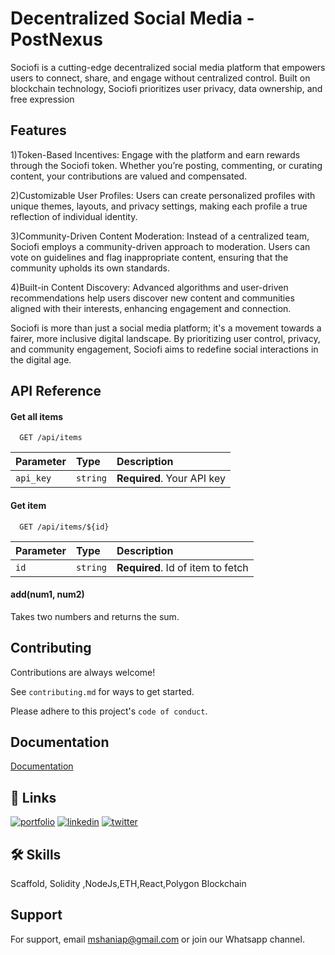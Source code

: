 
# Decentralized Social Media -PostNexus

Sociofi is a cutting-edge decentralized social media platform that empowers users to connect, share, and engage without centralized control. Built on blockchain technology, Sociofi prioritizes user privacy, data ownership, and free expression

## Features

1)Token-Based Incentives: Engage with the platform and earn rewards through the Sociofi token. Whether you’re posting, commenting, or curating content, your contributions are valued and compensated.

2)Customizable User Profiles: Users can create personalized profiles with unique themes, layouts, and privacy settings, making each profile a true reflection of individual identity.

3)Community-Driven Content Moderation: Instead of a centralized team, Sociofi employs a community-driven approach to moderation. Users can vote on guidelines and flag inappropriate content, ensuring that the community upholds its own standards.

4)Built-in Content Discovery: Advanced algorithms and user-driven recommendations help users discover new content and communities aligned with their interests, enhancing engagement and connection.


Sociofi is more than just a social media platform; it's a movement towards a fairer, more inclusive digital landscape. By prioritizing user control, privacy, and community engagement, Sociofi aims to redefine social interactions in the digital age.
## API Reference

#### Get all items

```http
  GET /api/items
```

| Parameter | Type     | Description                |
| :-------- | :------- | :------------------------- |
| `api_key` | `string` | **Required**. Your API key |

#### Get item

```http
  GET /api/items/${id}
```

| Parameter | Type     | Description                       |
| :-------- | :------- | :-------------------------------- |
| `id`      | `string` | **Required**. Id of item to fetch |

#### add(num1, num2)

Takes two numbers and returns the sum.


## Contributing

Contributions are always welcome!

See `contributing.md` for ways to get started.

Please adhere to this project's `code of conduct`.


## Documentation

[Documentation](https://linktodocumentation)


## 🔗 Links
[![portfolio](https://img.shields.io/badge/my_portfolio-000?style=for-the-badge&logo=ko-fi&logoColor=white)](https://katherineoelsner.com/)
[![linkedin](https://img.shields.io/badge/linkedin-0A66C2?style=for-the-badge&logo=linkedin&logoColor=white)](https://www.linkedin.com/)
[![twitter](https://img.shields.io/badge/twitter-1DA1F2?style=for-the-badge&logo=twitter&logoColor=white)](https://twitter.com/)


## 🛠 Skills
Scaffold, Solidity ,NodeJs,ETH,React,Polygon Blockchain


## Support

For support, email mshaniap@gmail.com or join our Whatsapp channel.


